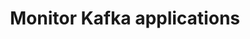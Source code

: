 ---
sidebar_position: 380
title: Monitor Kafka applications
description: Monitor your Kafka applications using Conduktor
---